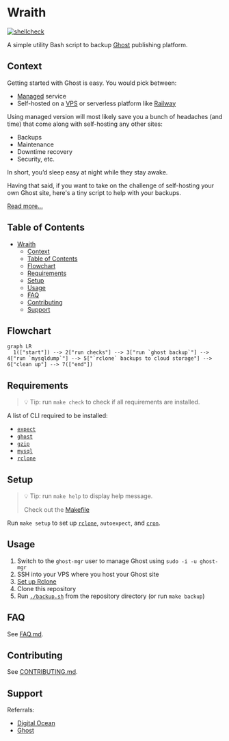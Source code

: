 # Wraith

[![shellcheck](https://github.com/ngshiheng/wraith/actions/workflows/shellcheck.yml/badge.svg)](https://github.com/ngshiheng/wraith/actions/workflows/shellcheck.yml)

A simple utility Bash script to backup [Ghost](https://github.com/TryGhost/Ghost) publishing platform.

## Context

Getting started with Ghost is easy. You would pick between:

-   [Managed](https://ghost.org/pricing/) service
-   Self-hosted on a [VPS](https://marketplace.digitalocean.com/apps/ghost) or serverless platform like [Railway](https://blog.railway.app/p/ghost)

Using managed version will most likely save you a bunch of headaches (and time) that come along with self-hosting any other sites:

-   Backups
-   Maintenance
-   Downtime recovery
-   Security, etc.

In short, you’d sleep easy at night while they stay awake.

Having that said, if you want to take on the challenge of self-hosting your own Ghost site, here's a tiny script to help with your backups.

[Read more...](https://jerrynsh.com/backing-up-ghost-blog-in-5-steps/)

## Table of Contents

- [Wraith](#wraith)
  - [Context](#context)
  - [Table of Contents](#table-of-contents)
  - [Flowchart](#flowchart)
  - [Requirements](#requirements)
  - [Setup](#setup)
  - [Usage](#usage)
  - [FAQ](#faq)
  - [Contributing](#contributing)
  - [Support](#support)

## Flowchart

```mermaid
graph LR
  1(["start"]) --> 2["run checks"] --> 3["run `ghost backup`"] --> 4["run `mysqldump`"] --> 5["`rclone` backups to cloud storage"] --> 6["clean up"] --> 7(["end"])
```

## Requirements

> 💡 Tip: run `make check` to check if all requirements are installed.

A list of CLI required to be installed:

-   [`expect`](https://manpages.ubuntu.com/manpages/impish/man1/expect.1.html)
-   [`ghost`](https://ghost.org/docs/ghost-cli/)
-   [`gzip`](https://www.gnu.org/software/gzip/)
-   [`mysql`](https://www.mysql.com/)
-   [`rclone`](https://rclone.org/install/)

## Setup

> 💡 Tip: run `make help` to display help message.
>
> Check out the [Makefile](./Makefile)

Run `make setup` to set up [`rclone`](docs/FAQ.md#how-to-setup-rclone), `autoexpect`, and [`cron`](docs/FAQ.md#how-to-set-up-a-cron-job).

## Usage

1. Switch to the `ghost-mgr` user to manage Ghost using `sudo -i -u ghost-mgr`
2. SSH into your VPS where you host your Ghost site
3. [Set up Rclone](#set-up-rclone)
4. Clone this repository
5. Run [`./backup.sh`](backup.sh) from the repository directory (or run `make backup`)

## FAQ

See [FAQ.md](docs/FAQ.md).

## Contributing

See [CONTRIBUTING.md](docs/CONTRIBUTING.md).

## Support

Referrals:

-   [Digital Ocean](https://m.do.co/c/afdb6bd48884)
-   [Ghost](https://ghost.org/?via=jerry99)
